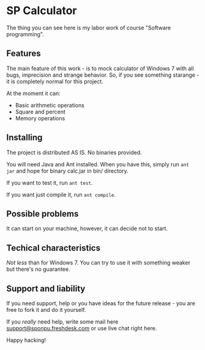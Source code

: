 # SP Calculator

The thing you can see here is my labor work of course "Software programming". 

## Features

The main feature of this work - is to mock calculator of Windows 7 with all bugs, imprecision and strange behavior.
So, if you see something starange - it is completely normal for this project.

At the moment it can:

*  Basic arithmetic operations
*  Square and percent
*  Memory operations

## Installing

The project is distributed AS IS. No binaries provided. 

You will need Java and Ant installed. When you have this, simply run ```ant jar``` and hope for binary calc.jar in bin/ directory.

If you want to test it, run ```ant test```.

If you want just compile it, run ```ant compile```.

## Possible problems

It can start on your machine, however, it can decide not to start. 

## Techical characteristics

_Not less_ than for Windows 7. You can try to use it with something weaker but there's no guarantee. 

## Support and liability

If you need support, help or you have ideas for the future release - you are free to fork it and do it yourself.

If you _really_ need help, write some mail here support@sponpu.freshdesk.com or use live chat right here.

Happy hacking!
